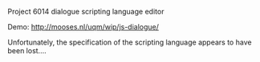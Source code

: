 Project 6014 dialogue scripting language editor

Demo: http://mooses.nl/uqm/wip/js-dialogue/

Unfortunately, the specification of the scripting language appears to have been lost....